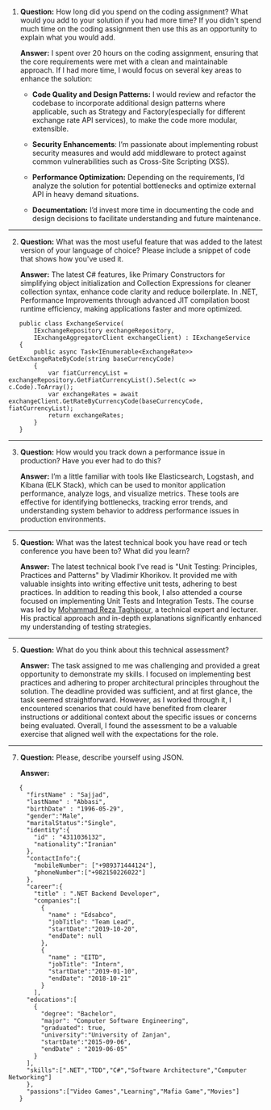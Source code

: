 1. **Question:** How long did you spend on the coding assignment? What would you add to
   your solution if you had more time? If you didn't spend much time on the coding
   assignment then use this as an opportunity to explain what you would add.

    **Answer:**
   I spent over 20 hours on the coding assignment, ensuring that the core requirements were met with a clean and maintainable approach. If I had more time, I would focus on several key areas to enhance the solution:

   * **Code Quality and Design Patterns:**
   I would review and refactor the codebase to incorporate additional design patterns where applicable, such as Strategy and Factory(especially for different exchange rate API services), to make the code more modular, extensible.
   * **Security Enhancements**:
   I’m passionate about implementing robust security measures and would add middleware to protect against common vulnerabilities such as Cross-Site Scripting (XSS).

   * **Performance Optimization:**
   Depending on the requirements, I’d analyze the solution for potential bottlenecks and optimize external API in heavy demand situations.

   * **Documentation:**
   I’d invest more time in documenting the code and design decisions to facilitate understanding and future maintenance.

---
2. **Question:** What was the most useful feature that was added to the latest version of your
   language of choice? Please include a snippet of code that shows how you've used it.

   **Answer:**
   The latest C# features, like Primary Constructors for simplifying object initialization and Collection Expressions for cleaner collection syntax, enhance code clarity and reduce boilerplate. In .NET, Performance Improvements through advanced JIT compilation boost runtime efficiency, making applications faster and more optimized.
```` 
   public class ExchangeService(
       IExchangeRepository exchangeRepository,
       IExchangeAggregatorClient exchangeClient) : IExchangeService
   {
       public async Task<IEnumerable<ExchangeRate>> GetExchangeRateByCode(string baseCurrencyCode)
       {
           var fiatCurrencyList = exchangeRepository.GetFiatCurrencyList().Select(c => c.Code).ToArray();
           var exchangeRates = await exchangeClient.GetRateByCurrencyCode(baseCurrencyCode, fiatCurrencyList);
           return exchangeRates;
       }
   }
   ````

---
3. **Question:** How would you track down a performance issue in production? Have you ever
   had to do this?

   **Answer:** I’m a little familiar with tools like Elasticsearch, Logstash, and Kibana (ELK Stack), which can be used to monitor application performance, analyze logs, and visualize metrics. These tools are effective for identifying bottlenecks, tracking error trends, and understanding system behavior to address performance issues in production environments.
---
5. **Question:** What was the latest technical book you have read or tech conference you
   have been to? What did you
   learn?

   **Answer:** The latest technical book I’ve read is "Unit Testing: Principles, Practices and Patterns" by Vladimir Khorikov. It provided me with valuable insights into writing effective unit tests, adhering to best practices. 
In addition to reading this book, I also attended a course focused on implementing Unit Tests and Integration Tests.
The course was led by [Mohammad Reza Taghipour](https://www.linkedin.com/in/mohammadreza-taghipour/), a technical expert and lecturer. His practical approach and in-depth explanations significantly enhanced my understanding of testing strategies.
---
5. **Question:** What do you think about this technical assessment?
   
   **Answer:** The task assigned to me was challenging and provided a great opportunity to demonstrate my skills. I focused on implementing best practices and adhering to proper architectural principles throughout the solution. The deadline provided was sufficient, and at first glance, the task seemed straightforward. However, as I worked through it, I encountered scenarios that could have benefited from clearer instructions or additional context about the specific issues or concerns being evaluated. Overall, I found the assessment to be a valuable exercise that aligned well with the expectations for the role.
---
7. **Question:** Please, describe yourself using JSON.
   
   **Answer:**
```
   {
     "firstName" : "Sajjad",
     "lastName" : "Abbasi",
     "birthDate" : "1996-05-29",
     "gender":"Male",
     "maritalStatus":"Single",
     "identity":{
       "id" : "4311036132",
       "nationality":"Iranian"
     },
     "contactInfo":{
       "mobileNumber": ["+989371444124"],
       "phoneNumber":["+982150226022"]
     },
     "career":{
       "title" : ".NET Backend Developer",
       "companies":[
         {
           "name" : "Edsabco",
           "jobTitle": "Team Lead",
           "startDate":"2019-10-20",
           "endDate": null
         },
         {
           "name" : "EITD",
           "jobTitle": "Intern",
           "startDate":"2019-01-10",
           "endDate": "2018-10-21"
         }
       ],
     "educations":[
       {
         "degree": "Bachelor",
         "major": "Computer Software Engineering",
         "graduated": true,
         "university":"University of Zanjan",
         "startDate":"2015-09-06",
         "endDate" : "2019-06-05"
       }
     ],
     "skills":[".NET","TDD","C#","Software Architecture","Computer Networking"]
     },
     "passions":["Video Games","Learning","Mafia Game","Movies"]
   }

```